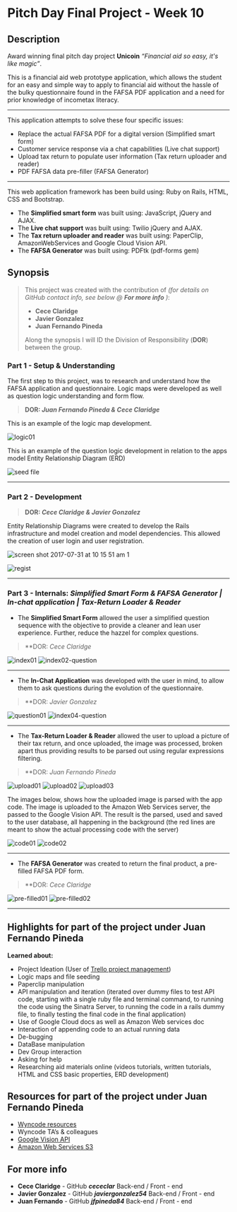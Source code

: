 # Pitch Day Final Project  - Week 10
## Description

Award winning final pitch day project **Unicoin** _“Financial aid so easy, it's like magic”_.

This is a financial aid web prototype application, which allows the student for an easy and simple way to apply to financial aid without the hassle of the bulky questionnaire found in the FAFSA PDF application and a need for prior knowledge of incometax literacy.

---

This application attempts to solve these four specific issues:

* Replace the actual FAFSA PDF for a digital version (Simplified smart form)
* Customer service response via a chat capabilities (Live chat support)
* Upload tax return to populate user information (Tax return uploader and reader)
* PDF FAFSA data pre-filler (FAFSA Generator)

---

This web application framework has been build using: Ruby on Rails, HTML, CSS and Bootstrap. 

* The **Simplified smart form** was built using: JavaScript, jQuery and AJAX.
* The **Live chat support** was built using: Twilio jQuery and AJAX.
* The **Tax return uploader and reader** was built using: PaperClip, AmazonWebServices and Google Cloud Vision API.
* The **FAFSA Generator** was built using: PDFtk (pdf-forms gem)

## Synopsis

> This project was created with the contribution of _(for details on GitHub contact info, see below @ **For more info** )_:
> 
> * **Cece Claridge**
> * **Javier Gonzalez**
> * **Juan Fernando Pineda**
> 
> Along the synopsis I will ID the Division of Responsibility (**DOR**) between the group.

### Part 1 - Setup & Understanding

The first step to this project, was to research and understand how the FAFSA application and questionnaire. Logic maps were developed as well as question logic understanding and form flow.

> **DOR: _Juan Fernando Pineda & Cece Claridge_**

This is an example of the logic map development. 

![logic01](https://user-images.githubusercontent.com/28307526/29197985-158faffe-7e0e-11e7-88de-4c9e1e763299.png)

This is an example of the question logic development in relation to the apps model Entity Relationship Diagram (ERD)

![seed file](https://user-images.githubusercontent.com/28307526/29197984-158e3b38-7e0e-11e7-90c1-a50a8d2a7442.png)

---

### Part 2 - Development

> **DOR: _Cece Claridge & Javier Gonzalez_**

Entity Relationship Diagrams were created to develop the Rails infrastructure and model creation and model dependencies. This allowed the creation of user login and user registration. 

 ![screen shot 2017-07-31 at 10 15 51 am 1](https://user-images.githubusercontent.com/28307526/29197854-165e7af6-7e0d-11e7-915c-a0a06c3b7f17.png)

![regist](https://user-images.githubusercontent.com/28307526/29198251-2f7bbe38-7e10-11e7-8b3a-0a60410da94d.png)

---

### Part 3 - Internals: _Simplified Smart Form & FAFSA Generator | In-chat application | Tax-Return Loader & Reader_


* The **Simplified Smart Form** allowed the user a simplified question sequence with the objective to provide a cleaner and lean user experience. Further, reduce the hazzel for complex questions. 
> **DOR: _Cece Claridge_

![index01](https://user-images.githubusercontent.com/28307526/29199272-7508dc7a-7e19-11e7-8873-352904e37ebb.png)
![index02-question](https://user-images.githubusercontent.com/28307526/29199282-8b28acb0-7e19-11e7-9705-186115878353.png)

---

* The **In-Chat Application** was developed with the user in mind, to allow them to ask questions during the evolution of the questionnaire.
> **DOR: _Javier Gonzalez_

![question01](https://user-images.githubusercontent.com/28307526/29199300-aff86c6a-7e19-11e7-90c8-4a2de8802e18.png)
![index04-question](https://user-images.githubusercontent.com/28307526/29199304-b2a96798-7e19-11e7-9a35-1e17eedefefc.png)
 
---

* The **Tax-Return Loader & Reader** allowed the user to upload a picture of their tax return, and once uploaded, the image was processed, broken apart thus providing <string> results to be parsed out using regular expressions filtering.
> **DOR: _Juan Fernando Pineda_

![upload01](https://user-images.githubusercontent.com/28307526/29199325-d5c3e564-7e19-11e7-83ef-aae679e24ddc.png)
![upload02](https://user-images.githubusercontent.com/28307526/29199327-d5c5b362-7e19-11e7-9a5e-2228524798b0.png)
![upload03](https://user-images.githubusercontent.com/28307526/29199326-d5c52dac-7e19-11e7-9478-ff731570c87e.png)

The images below, shows how the uploaded image is parsed with the app code. The image is uploaded to the Amazon Web Services server, the passed to the Google Vision API. The result is the parsed, used and saved to the user database, all happening in the background (the red lines are meant to show the actual processing code with the server)


![code01](https://user-images.githubusercontent.com/28307526/29199688-ebda4598-7e1c-11e7-8017-b91da6b2a144.png)
![code02](https://user-images.githubusercontent.com/28307526/29199689-ebdc34e8-7e1c-11e7-9bb5-f32700455891.png)

---

* The **FAFSA Generator** was created to return the final product, a pre-filled FAFSA PDF form.
> **DOR: _Cece Claridge_

![pre-filled01](https://user-images.githubusercontent.com/28307526/29199622-5ede5f4e-7e1c-11e7-8eea-dfa294268f31.png)
![pre-filled02](https://user-images.githubusercontent.com/28307526/29199623-5ede91ee-7e1c-11e7-8fa3-109f9d60960c.png)

---

## Highlights for part of the project under Juan Fernando Pineda

**Learned about:**

* Project Ideation (User of [Trello project management](https://trello.com/b/y3eqbajI/final-project-unicoin))
* Logic maps and file seeding
* Paperclip manipulation
* API manipulation and iteration (iterated over dummy files to test API code, starting with a single ruby file and terminal command, to running the code using the Sinatra Server, to running the code in a rails dummy file, to finally testing the final code in the final application)
* Use of Google Cloud docs as well as Amazon Web services doc
* Interaction of appending code to an actual running data
* De-bugging
* DataBase manipulation
* Dev Group interaction
* Asking for help
* Researching aid materials online (videos tutorials, written tutorials, HTML and CSS basic properties, ERD development)

## Resources for part of the project under Juan Fernando Pineda

* [Wyncode resources](https://wyncode.co/coding-bootcamp-2/)
* Wyncode TA’s & colleagues
* [Google Vision API](https://cloud.google.com/vision/)
* [Amazon Web Services S3](https://aws.amazon.com/)

## For more info 

* **Cece Claridge** - GitHub _**cececlar**_ Back-end / Front - end
* **Javier Gonzalez** - GitHub _**javiergonzalez54**_ Back-end / Front - end
* **Juan Fernando** - GitHub _**jfpineda84**_ Back-end / Front - end

